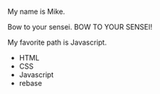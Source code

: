 My name is Mike.

Bow to your sensei.
BOW TO YOUR SENSEI!

My favorite path is Javascript.

* HTML
* CSS
* Javascript
* rebase
